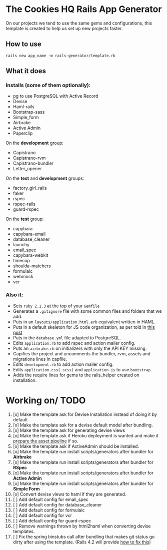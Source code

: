 The Cookies HQ Rails App Generator
==================================

On our projects we tend to use the same gems and configurations, this template is created to help us set up new projects faster.

How to use
----------

`rails new app_name -m rails-generator/template.rb`

What it does
------------

### Installs (some of them optionally):
* pg to use PostgreSQL with Active Record
* Devise
* Haml-rails
* Bootstrap-sass
* Simple_form
* Airbrake
* Active Admin
* Paperclip

On the **development** group:
* Capistrano
* Capistrano-rvm
* Capistrano-bundler
* Letter_opener

On the **test** and **development** groups:
* factory_girl_rails
* faker
* rspec
* rspec-rails
* guard-rspec

On the **test** group:
* capybara
* capybara-email
* database_cleaner
* launchy
* email_spec
* capybara-webkit
* timecop
* shoulda-matchers
* formulaic
* webmock
* vcr

### Also it:

* Sets `ruby 2.1.3` at the top of your `Gemfile`
* Generates a `.gitignore` file with some common files and folders that we add.
* Puts in an `layouts/application.html.erb` equivalent written in HAML.
* Puts in a default skeleton for JS code organization, as per told in [this post](http://cookieshq.co.uk/posts/write-maintainable-javascript-in-rails/)
* Puts in the `database.yml` file adapted to PostgreSQL.
* Edits `application.rb` to add rspec and action mailer config.
* Puts an `airbrake.rb` on initializers with only the API KEY missing.
* Capifies the project and uncomments the bundler, rvm, assets and migrations lines in capfile.
* Edits `development.rb` to add action mailer config.
* Edits `application.css(.scss)` and `application.js` to use `bootstrap`.
* Adds the require lines for gems to the rails_helper created on installation.

Working on/ TODO
================

1. [x] Make the template ask for Devise Installation instead of doing it by default
2. [x] Make the template ask for a devise default model after bundling.
3. [x] Make the template ask for generating devise views
4. [x] Make the template ask if Heroku deployment is wanted and make it [prepare the asset pipeline](https://devcenter.heroku.com/articles/rails-4-asset-pipeline) if so.
5. [x] Make the template ask if ActiveAdmin should be installed.
6. [x] Make the template run install scripts/generators after bundler for **Airbrake**
7. [x] Make the template run install scripts/generators after bundler for **RSpec**
8. [x] Make the template run install scripts/generators after bundler for **Active Admin**
9. [x] Make the template run install scripts/generators after bundler for **Simple Form**
10. [x] Convert devise views to haml if they are generated.
11. [ ] Add default config for email_spec
12. [ ] Add default config for database_cleaner
13. [ ] Add default config for formulaic
14. [ ] Add default config for vcr
15. [ ] Add default config for guard-rspec
16. [ ] Remove warnings thrown by html2haml when converting devise templates.
12. [ ] Fix the spring binstubs call after bundling that makes git status go dirty after using the template. (Rails 4.2 will provide [how to fix this](https://github.com/rails/rails/issues/16292))

